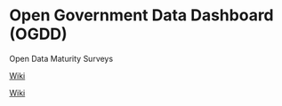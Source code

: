 # Open Government Data Dashboard (OGDD)

Open Data Maturity Surveys

[Wiki](https://github.com/unfolddata/ogdd/wiki)

[Wiki](ogdd/wiki)
